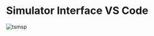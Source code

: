 # Simulator Interface VS Code

<p><img align="center" align='left' src='https://github.com/tsmDevProjects/portfa/blob/master/portifa.png' alt="tsmsp" /></p>
